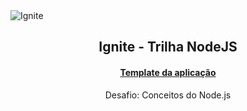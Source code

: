 <img alt="Ignite" src="https://i.imgur.com/eCVyxxy.png">
<h2 align="center">
  Ignite - Trilha NodeJS
</h2>
<h4 align="center">
  <a href="https://github.com/rocketseat-education/ignite-template-conceitos-do-nodejs">Template da aplicação</a>
</h4>
<p align="center">
  Desafio: Conceitos do Node.js
</p>

